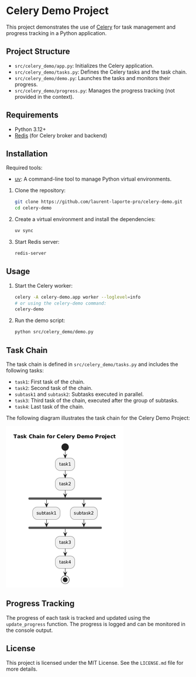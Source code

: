 # Celery Demo Project

This project demonstrates the use of [Celery][celery-doc] for task management and progress tracking in a Python
application.

## Project Structure

- `src/celery_demo/app.py`: Initializes the Celery application.
- `src/celery_demo/tasks.py`: Defines the Celery tasks and the task chain.
- `src/celery_demo/demo.py`: Launches the tasks and monitors their progress.
- `src/celery_demo/progress.py`: Manages the progress tracking (not provided in the context).

## Requirements

- Python 3.12+
- [Redis][redis-doc] (for Celery broker and backend)

## Installation

Required tools:

- [uv][uv-doc]: A command-line tool to manage Python virtual environments.

1. Clone the repository:
   ```sh
   git clone https://github.com/laurent-laporte-pro/celery-demo.git
   cd celery-demo
   ```

2. Create a virtual environment and install the dependencies:
   ```sh
   uv sync
   ```

3. Start Redis server:
   ```sh
   redis-server
   ```

## Usage

1. Start the Celery worker:
   ```sh
   celery -A celery-demo.app worker --loglevel=info
   # or using the celery-demo command:
   celery-demo
   ```

2. Run the demo script:
   ```sh
   python src/celery_demo/demo.py
   ```

## Task Chain

The task chain is defined in `src/celery_demo/tasks.py` and includes the following tasks:

- `task1`: First task of the chain.
- `task2`: Second task of the chain.
- `subtask1` and `subtask2`: Subtasks executed in parallel.
- `task3`: Third task of the chain, executed after the group of subtasks.
- `task4`: Last task of the chain.

The following diagram illustrates the task chain for the Celery Demo Project:

![Diagramm](docs/img/plantuml-diagramm.png)

## Progress Tracking

The progress of each task is tracked and updated using the `update_progress` function.
The progress is logged and can be monitored in the console output.

## License

This project is licensed under the MIT License. See the `LICENSE.md` file for more details.


[celery-doc]: https://docs.celeryproject.org/en/stable/

[redis-doc]: https://redis.io/documentation

[uv-doc]: https://docs.astral.sh/uv/
